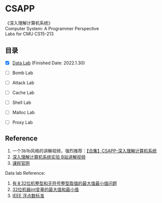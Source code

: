 # CSAPP 
《深入理解计算机系统》  
Computer System: A Programmer Perspective  
Labs for CMU CS15-213
## 目录
- [X] [Data Lab](https://github.com/wang-zhuoran/CSAPP/blob/main/Notes/datalab.md) (Finished Date: 2022.1.30)
- [ ] Bomb Lab
- [ ] Attack Lab
- [ ] Cache Lab
- [ ] Shell Lab
- [ ] Malloc Lab
- [ ] Proxy Lab


## Reference
1. 一个3b1b风格的讲解视频，强烈推荐：[【合集】CSAPP-深入理解计算机系统](https://www.bilibili.com/video/BV1cD4y1D7uR?p=1)
2. [深入理解计算机系统实验 B站讲解视频](https://space.bilibili.com/479038960/channel/seriesdetail?sid=867739)
3. [课程官网](http://csapp.cs.cmu.edu/3e/home.html)

Data lab Reference:
1. [有关32位机整型和无符号整型取值的最大值最小值问题](https://codeantenna.com/a/iMcqJQ5jKV)
2. [32位机器int变量的最大值和最小值](https://blog.csdn.net/dovakejin/article/details/112446946)
3. [IEEE 浮点数标准](https://zh.wikipedia.org/wiki/IEEE_754#32%E4%BD%8D%E5%96%AE%E7%B2%BE%E5%BA%A6)
